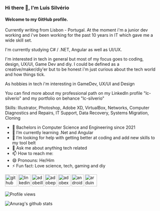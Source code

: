 ### Hi there 👋, I'm Luís Silvério
#### Welcome to my GitHub profile.

Currently writing from Lisbon - Portugal. At the moment i'm a junior dev working and i've been working for the past 10 years in IT which gave me a wide skill set. 

I'm currently studying C# / .NET, Angular as well as UI/UX. 

I'm interested in tech in general but most of my focus goes to coding, design, UX/UI, Game Dev and diy. I could be defined as a creative/maker/diy'er but to be honest i'm just curious about the tech world and how things tick.

As hobbies in tech i'm interesting in GameDev, UX/UI and Design

You can find more about my professional path on my LinkedIn profile "lc-silverio" and my portfolio on behance "lc-silverio"

Skills: Illustrator, Photoshop, Adobe XD, VirtualBox, Networks, Computer Diagnostics and Repairs, IT Support, Data Recovery, Systems Migration, Cloning

- 🔭 Bachelors in Computer Science and Engineering since 2021
- 🌱 I’m currently learning .Net and Angular
- 🤔 I’m looking for help with getting better at coding and add new skills to my tool belt 
- 💬 Ask me about anything tech related 
- 📫 How to reach me: 
- 😄 Pronouns: He/Him 
- ⚡ Fun fact: Love science, tech, gaming and diy


[<img src='https://cdn.jsdelivr.net/npm/simple-icons@3.0.1/icons/github.svg' alt='github' height='40'>](https://github.com/lc-silverio)  [<img src='https://cdn.jsdelivr.net/npm/simple-icons@3.0.1/icons/linkedin.svg' alt='linkedin' height='40'>](https://www.linkedin.com/in/silverioluis/)  [<img src='https://cdn.jsdelivr.net/npm/simple-icons@3.0.1/icons/adobeillustrator.svg' alt='adobeillustrator' height='40'>](#)  [<img src='https://cdn.jsdelivr.net/npm/simple-icons@3.0.1/icons/adobephotoshop.svg' alt='adobephotoshop' height='40'>](#)  [<img src='https://cdn.jsdelivr.net/npm/simple-icons@3.0.1/icons/adobexd.svg' alt='adobexd' height='40'>](#)  [<img src='https://cdn.jsdelivr.net/npm/simple-icons@3.0.1/icons/android.svg' alt='android' height='40'>](#)  [<img src='https://cdn.jsdelivr.net/npm/simple-icons@3.0.1/icons/arduino.svg' alt='arduino' height='40'>](#)  

![Profile views](https://gpvc.arturio.dev/lc-silverio)  

![Anurag's github stats](https://github-readme-stats.vercel.app/api?username=lc-silverio&show_icons=true&theme=tokyonight)
